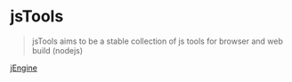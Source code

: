 
jsTools
=======

> jsTools aims to be a stable collection of js tools for browser and web build (nodejs)

[jEngine](page/jengine/)

